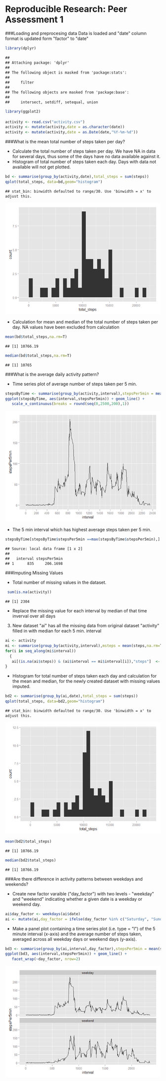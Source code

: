 # Reproducible Research: Peer Assessment 1

###Loading and preprocesing data
Data is loaded and "date" column format is updated form "factor" to "date"


```r
library(dplyr)
```

```
## 
## Attaching package: 'dplyr'
## 
## The following object is masked from 'package:stats':
## 
##     filter
## 
## The following objects are masked from 'package:base':
## 
##     intersect, setdiff, setequal, union
```

```r
library(ggplot2)

activity <- read.csv("activity.csv")
activity <- mutate(activity,date = as.character(date))
activity <- mutate(activity,date = as.Date(date,"%Y-%m-%d"))
```
###What is the mean total number of steps taken per day?
- Calculate the total number of steps taken per day. We have NA in data for several days, thus some of the days have no data available against it.
- Histogram of total number of steps taken each day. Days with data not available will not get plotted.

```r
bd <- summarise(group_by(activity,date),total_steps = sum(steps))
qplot(total_steps, data=bd,geom="histogram")
```

```
## stat_bin: binwidth defaulted to range/30. Use 'binwidth = x' to adjust this.
```

![](PA1_template_files/figure-html/unnamed-chunk-2-1.png) 

- Calculation for mean and median of the total number of steps taken per day. NA values have been excluded from calculation

```r
mean(bd$total_steps,na.rm=T)
```

```
## [1] 10766.19
```

```r
median(bd$total_steps,na.rm=T)
```

```
## [1] 10765
```
###What is the average daily activity pattern?
- Time series plot of average number of steps taken per 5 min.

```r
stepsByTime <- summarise(group_by(activity,interval),stepsPer5min = mean(steps,na.rm=T))
ggplot(stepsByTime, aes(interval,stepsPer5min)) + geom_line() +
   scale_x_continuous(breaks = round(seq(0,2500,200),1))
```

![](PA1_template_files/figure-html/unnamed-chunk-4-1.png) 

- The 5 min interval which has highest average steps taken per 5 min.

```r
stepsByTime[stepsByTime$stepsPer5min ==max(stepsByTime$stepsPer5min),]
```

```
## Source: local data frame [1 x 2]
## 
##   interval stepsPer5min
## 1      835     206.1698
```

###Imputing Missing Values
- Total number of missing values in the dataset.

```r
 sum(is.na(activity))
```

```
## [1] 2304
```

- Replace the missing value for each interval by median of that time inverval over all days 
3. New dataset "ai" has all the missing data from original dataset "activity" filled in with median for each 5 min. interval 


```r
ai <- activity
mi <- summarise(group_by(activity,interval),msteps = mean(steps,na.rm=T))
for(i in seq_along(mi$interval))
  {
   ai[(is.na(ai$steps)) & (ai$interval == mi$interval[i]),"steps"]  <- mi[mi$interval==mi$interval[i],"msteps"] 
}
```
- Histogram for total number of steps taken each day and calculation for the mean and median, for the newly created dataset with missing values imputed.

```r
bd2 <- summarise(group_by(ai,date),total_steps = sum(steps))
qplot(total_steps, data=bd2,geom="histogram")
```

```
## stat_bin: binwidth defaulted to range/30. Use 'binwidth = x' to adjust this.
```

![](PA1_template_files/figure-html/unnamed-chunk-8-1.png) 

```r
mean(bd2$total_steps)
```

```
## [1] 10766.19
```

```r
median(bd2$total_steps)
```

```
## [1] 10766.19
```

###Are there difference in activity patterns between weekdays and weekends?
- Create new factor varaible ("day_factor") with two levels - "weekday" and "weekend" indicating whether a given date is a weekday or weekend day.

```r
ai$day_factor <- weekdays(ai$date)
ai <- mutate(ai,day_factor = ifelse(day_factor %in% c("Saturday", "Sunday"),"weekend","weekday"))
```

- Make a panel plot containing a time series plot (i.e. type = "l") of the 5 minute interval (x-axis) and the average number of steps taken, averaged across all weekday days or weekend days (y-axis). 


```r
bd3 <- summarise(group_by(ai,interval,day_factor),stepsPer5min = mean(steps))
ggplot(bd3, aes(interval,stepsPer5min)) + geom_line() +
   facet_wrap(~day_factor, nrow=2)
```

![](PA1_template_files/figure-html/unnamed-chunk-10-1.png) 

